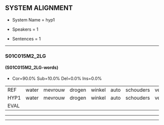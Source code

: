 
## SYSTEM ALIGNMENT

- System Name = hyp1

- Speakers = 1

- Sentences = 1

---

### S01C015M2_2LG

#### (S01C015M2_2LG-words)

- Cor=90.0%	Sub=10.0%	Del=0.0%	Ins=0.0%

|  |  |  |  |  |  |  |  |  |  |  |  |  |  |  |  |  |  |  |  |  |  |  |  |  |  |  |  |  |  |  |  |  |  |  |  |  |  |  |  |  |
|:--- |:---:|:---:|:---:|:---:|:---:|:---:|:---:|:---:|:---:|:---:|:---:|:---:|:---:|:---:|:---:|:---:|:---:|:---:|:---:|:---:|:---:|:---:|:---:|:---:|:---:|:---:|:---:|:---:|:---:|:---:|:---:|:---:|:---:|:---:|:---:|:---:|:---:|:---:|:---:|:---:|
| REF | water | mevrouw | drogen | winkel | auto | schouders | verhaal | koning | moeilijk | speelplaats | drinken | hoofdpijn | regen | vliegtuig | stoppen | opnieuw | gooien | sneeuwen | moeder | liedje | potlood | fietsbel | vinger | dichtbij | meisje | chauffeur | muziek | waarom | scheuren | lawaai | zwemmen | vuurwerk | appel | cola | kussen | eerste | circus | kleuren | voetbal | vlinder |
| HYP1 | water | mevrouw | drogen | winkel | auto | schouders | verhaal | koning | moeilijk | speelplat | drinken | hoofdpijn | regen | vliegtuig | stoppen | opnieuw | gooien | sneeuwen | moeder | liedje | potloot | fietsbel | vinger | dichtbij | meisje | chauffeur | muziek | waarom | geuren | lawaai | zwemmen | vuurwerk | appel | kola | kussen | eerste | circus | kleuren | voetbal | vlinder |
| EVAL |  |  |  |  |  |  |  |  |  | S |  |  |  |  |  |  |  |  |  |  | S |  |  |  |  |  |  |  | S |  |  |  |  | S |  |  |  |  |  |  |
---

---
